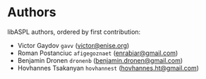 # Authors

libASPL authors, ordered by first contribution:

<!-- authors -->

- Victor Gaydov `gavv` (victor@enise.org)
- Roman Postanciuc `afigegoznaet` (enrabiar@gmail.com)
- Benjamin Dronen `dronenb` (benjamin.dronen@gmail.com)
- Hovhannes Tsakanyan `hovhannest` (hovhannes.ht@gmail.com)

<!-- endauthors -->
